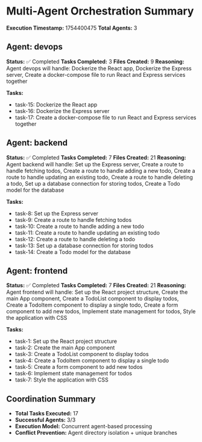 # Multi-Agent Orchestration Summary

**Execution Timestamp:** 1754400475
**Total Agents:** 3

## Agent: devops

**Status:** ✅ Completed
**Tasks Completed:** 3
**Files Created:** 9
**Reasoning:** Agent devops will handle: Dockerize the React app, Dockerize the Express server, Create a docker-compose file to run React and Express services together

**Tasks:**
- task-15: Dockerize the React app
- task-16: Dockerize the Express server
- task-17: Create a docker-compose file to run React and Express services together

## Agent: backend

**Status:** ✅ Completed
**Tasks Completed:** 7
**Files Created:** 21
**Reasoning:** Agent backend will handle: Set up the Express server, Create a route to handle fetching todos, Create a route to handle adding a new todo, Create a route to handle updating an existing todo, Create a route to handle deleting a todo, Set up a database connection for storing todos, Create a Todo model for the database

**Tasks:**
- task-8: Set up the Express server
- task-9: Create a route to handle fetching todos
- task-10: Create a route to handle adding a new todo
- task-11: Create a route to handle updating an existing todo
- task-12: Create a route to handle deleting a todo
- task-13: Set up a database connection for storing todos
- task-14: Create a Todo model for the database

## Agent: frontend

**Status:** ✅ Completed
**Tasks Completed:** 7
**Files Created:** 21
**Reasoning:** Agent frontend will handle: Set up the React project structure, Create the main App component, Create a TodoList component to display todos, Create a TodoItem component to display a single todo, Create a form component to add new todos, Implement state management for todos, Style the application with CSS

**Tasks:**
- task-1: Set up the React project structure
- task-2: Create the main App component
- task-3: Create a TodoList component to display todos
- task-4: Create a TodoItem component to display a single todo
- task-5: Create a form component to add new todos
- task-6: Implement state management for todos
- task-7: Style the application with CSS

## Coordination Summary

- **Total Tasks Executed:** 17
- **Successful Agents:** 3/3
- **Execution Model:** Concurrent agent-based processing
- **Conflict Prevention:** Agent directory isolation + unique branches

